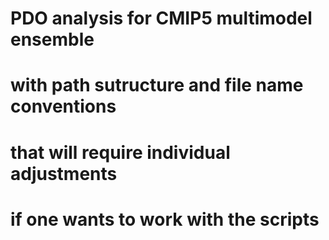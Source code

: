# PDO analysis for CMIP5 multimodel ensemble
# with path sutructure and file name conventions
# that will require individual adjustments 
# if one wants to work with the scripts 


